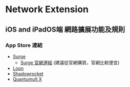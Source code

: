# Network Extension
iOS and iPadOS端 網路擴展功能及規則
----------------
### App Store 連結
- [Surge](https://apps.apple.com/app/surge-4/id1442620678)
  - [Surge 官網連結](https://nssurge.com/) (建議從官網購買，官網比較便宜)
- [Loon](https://apps.apple.com/app/loon/id1373567447)
- [Shadowrocket](https://apps.apple.com/app/shadowrocket/id932747118)
- [Quantumult X](https://apps.apple.com/app/quantumult-x/id1443988620)
